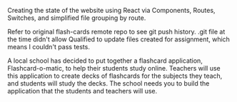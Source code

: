 Creating the state of the website using React via Components, Routes, Switches, and simplified file grouping by route.

Refer to original flash-cards remote repo to see git push history. .git file at the time didn't allow Qualified to update files created for assignment, which means I couldn't pass tests.


A local school has decided to put together a flashcard application, Flashcard-o-matic, to help their students study online. Teachers will use this application to create decks of flashcards for the subjects they teach, and students will study the decks. The school needs you to build the application that the students and teachers will use.